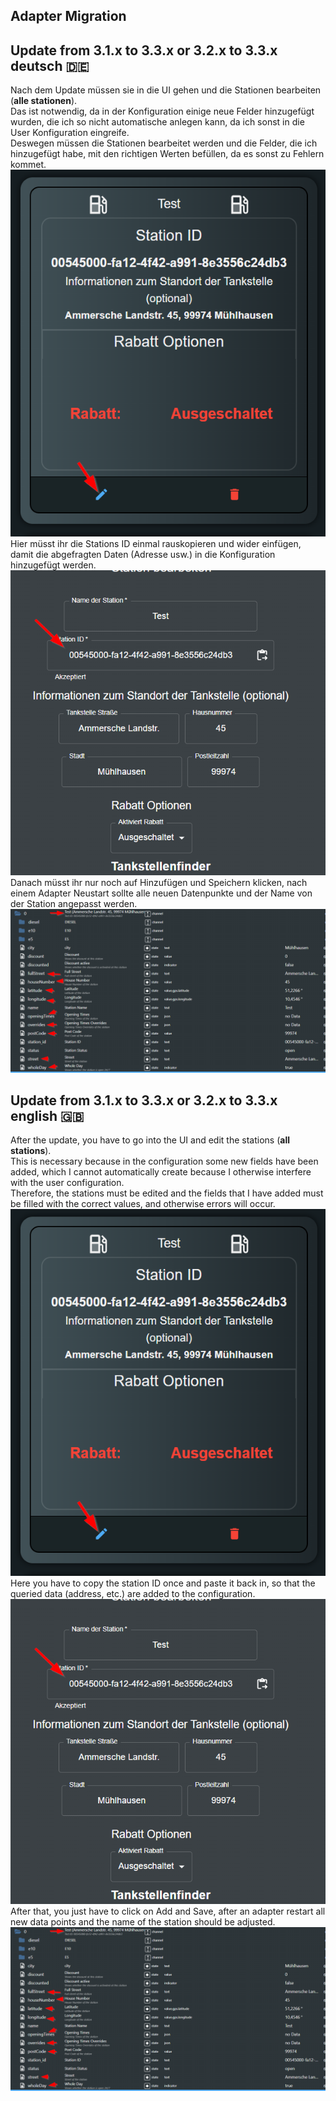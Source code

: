 ## Adapter Migration

## Update from 3.1.x to 3.3.x or 3.2.x to 3.3.x deutsch :de:
Nach dem Update müssen sie in die UI gehen und die Stationen bearbeiten (**alle stationen**).\
Das ist notwendig, da in der Konfiguration einige neue Felder hinzugefügt wurden, die ich so nicht automatische anlegen kann, da ich sonst in die User Konfiguration eingreife.\
Deswegen müssen die Stationen bearbeitet werden und die Felder, die ich hinzugefügt habe, mit den richtigen Werten befüllen, da es sonst zu Fehlern kommet.\
![img_1.png](img_1.png)\
Hier müsst ihr die Stations ID einmal rauskopieren und wider einfügen, damit die abgefragten Daten (Adresse usw.) in die Konfiguration hinzugefügt werden.\
![img.png](img.png)\
Danach müsst ihr nur noch auf Hinzufügen und Speichern klicken, nach einem Adapter Neustart sollte alle neuen Datenpunkte und der Name von der Station angepasst werden.
![img_2.png](img_2.png)

## Update from 3.1.x to 3.3.x or 3.2.x to 3.3.x english :gb:
After the update, you have to go into the UI and edit the stations (**all stations**).\
This is necessary because in the configuration some new fields have been added, which I cannot automatically create because I otherwise interfere with the user configuration.\
Therefore, the stations must be edited and the fields that I have added must be filled with the correct values, and otherwise errors will occur.\
![img_1.png](img_1.png)\
Here you have to copy the station ID once and paste it back in, so that the queried data (address, etc.) are added to the configuration.\
![img.png](img.png)\
After that, you just have to click on Add and Save, after an adapter restart all new data points and the name of the station should be adjusted.
![img_2.png](img_2.png)
